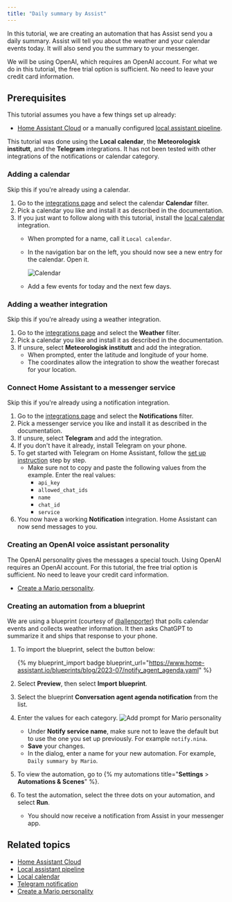 ```yaml
---
title: "Daily summary by Assist"
---
```


In this tutorial, we are creating an automation that has Assist send you a daily summary. Assist will tell you about the weather and your calendar events today. It will also send you the summary to your messenger.

We will be using OpenAI, which requires an OpenAI account. For what we do in this tutorial, the free trial option is sufficient. No need to leave your credit card information.

## Prerequisites

This tutorial assumes you have a few things set up already:

- [Home Assistant Cloud](https://www.nabucasa.com) or a manually configured [local assistant pipeline](/voice_control/voice_remote_local_assistant/).

This tutorial was done using the **Local calendar**, the **Meteorologisk institutt**,  and the **Telegram** integrations. It has not been tested with other integrations of the notifications or calendar category.

### Adding a calendar

Skip this if you're already using a calendar.

1. Go to the [integrations page](/integrations/) and select the calendar **Calendar** filter.
2. Pick a calendar you like and install it as described in the documentation.
3. If you just want to follow along with this tutorial, install the [local calendar](/integrations/local_calendar/) integration.
   - When prompted for a name, call it `Local calendar`.
   - In the navigation bar on the left, you should now see a new entry for the calendar. Open it.
    
     ![Calendar](/images/assist/calendar_01.png)
   - Add a few events for today and the next few days.

### Adding a weather integration

Skip this if you're already using a weather integration.

1. Go to the [integrations page](/integrations/) and select the **Weather** filter.
2. Pick a calendar you like and install it as described in the documentation.
3. If unsure, select **Meteorologisk institutt** and add the integration.
   - When prompted, enter the latitude and longitude of your home.
   - The coordinates allow the integration to show the weather forecast for your location.

### Connect Home Assistant to a messenger service

Skip this if you're already using a notification integration.

1. Go to the [integrations page](/integrations/) and select the **Notifications** filter.
2. Pick a messenger service you like and install it as described in the documentation.
3. If unsure, select **Telegram** and add the integration.
4. If you don't have it already, install Telegram on your phone.
5. To get started with Telegram on Home Assistant, follow the [set up instruction](/integrations/telegram/#setup-example) step by step.
   - Make sure not to copy and paste the following values from the example. Enter the real values:
     - `api_key`
     - `allowed_chat_ids`
     - `name`
     - `chat_id`
     - `service`
6. You now have a working **Notification** integration. Home Assistant can now send messages to you.

### Creating an OpenAI voice assistant personality

The OpenAI personality gives the messages a special touch.
Using OpenAI requires an OpenAI account. For this tutorial, the free trial option is sufficient. No need to leave your credit card information.

- [Create a Mario personality](/voice_control/assist_create_open_ai_personality/).

### Creating an automation from a blueprint

We are using a blueprint (courtesy of [@allenporter]) that polls calendar events and collects weather information. It then asks ChatGPT to summarize it and ships that response to your phone.

1. To import the blueprint, select the button below:
   
   {% my blueprint_import badge blueprint_url="https://www.home-assistant.io/blueprints/blog/2023-07/notify_agent_agenda.yaml" %}
2. Select **Preview**, then select **Import blueprint**.
3. Select the blueprint **Conversation agent agenda notification** from the list.
4. Enter the values for each category.
   ![Add prompt for Mario personality](/images/assist/blueprint_daily_summary_notification_01.png)
   - Under **Notify service name**, make sure not to leave the default but to use the one you set up previously. For example `notify.nina`.
   - **Save** your changes.
   - In the dialog, enter a name for your new automation. For example, `Daily summary by Mario`.
5. To view the automation, go to {% my automations title="**Settings** > **Automations & Scenes**" %}.
6. To test the automation, select the three dots on your automation, and select **Run**.
   - You should now receive a notification from Assist in your messenger app.

[@allenporter]: https://github.com/allenporter

## Related topics

- [Home Assistant Cloud](https://www.nabucasa.com)
- [Local assistant pipeline](/voice_control/voice_remote_local_assistant/)
- [Local calendar](/integrations/local_calendar/)
- [Telegram notification](/integrations/telegram/#setup-example)
- [Create a Mario personality](/voice_control/assist_create_open_ai_personality/)